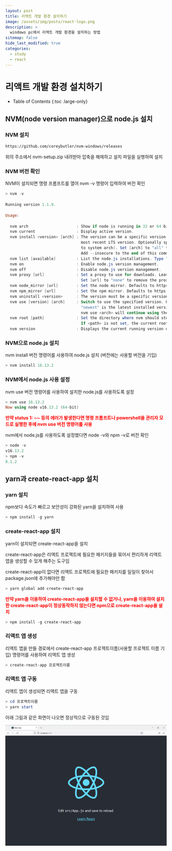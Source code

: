 ```yaml
---
layout: post
title: 리액트 개발 환경 설치하기
image: /assets/img/posts/react-logo.png
description: >
  windows pc에서 리액트 개발 환경을 설치하는 방법
sitemap: false
hide_last_modified: true
categories:
  - study
  - react
---
```


# 리액트 개발 환경 설치하기

- Table of Contents
{:toc .large-only}

## NVM(node version manager)으로 node.js 설치

### NVM 설치

```markdown
https://github.com/coreybutler/nvm-windows/releases
```

위의 주소에서 nvm-setup.zip 내려받아 압축을 해제하고 설치 파일을 실행하여 설치

### NVM 버전 확인

NVM이 설치되면 명령 프롬프트를 열어 nvm -v 명령어 입력하여 버전 확인

```powershell
> nvm -v

Running version 1.1.9.

Usage:

  nvm arch                     : Show if node is running in 32 or 64 bit mode.
  nvm current                  : Display active version.
  nvm install <version> [arch] : The version can be a specific version, "latest" for the latest current version, or "lts" for the
                                 most recent LTS version. Optionally specify whether to install the 32 or 64 bit version (defaults
                                 to system arch). Set [arch] to "all" to install 32 AND 64 bit versions.
                                 Add --insecure to the end of this command to bypass SSL validation of the remote download server.
  nvm list [available]         : List the node.js installations. Type "available" at the end to see what can be installed. Aliased as ls.
  nvm on                       : Enable node.js version management.
  nvm off                      : Disable node.js version management.
  nvm proxy [url]              : Set a proxy to use for downloads. Leave [url] blank to see the current proxy.
                                 Set [url] to "none" to remove the proxy.
  nvm node_mirror [url]        : Set the node mirror. Defaults to https://nodejs.org/dist/. Leave [url] blank to use default url.
  nvm npm_mirror [url]         : Set the npm mirror. Defaults to https://github.com/npm/cli/archive/. Leave [url] blank to default url.
  nvm uninstall <version>      : The version must be a specific version.
  nvm use [version] [arch]     : Switch to use the specified version. Optionally use "latest", "lts", or "newest".
                                 "newest" is the latest installed version. Optionally specify 32/64bit architecture.
                                 nvm use <arch> will continue using the selected version, but switch to 32/64 bit mode.
  nvm root [path]              : Set the directory where nvm should store different versions of node.js.
                                 If <path> is not set, the current root will be displayed.
  nvm version                  : Displays the current running version of nvm for Windows. Aliased as v.

```

### NVM으로 node.js 설치

nvm install 버전 명령어를 사용하여 node.js 설치 (버전에는 사용할 버전을 기입)

```powershell
> nvm install 16.13.2
```

### NVM에서 node.js 사용 설정

nvm use 버전 명령어를 사용하여 설치한 node.js를 사용하도록 설정

```powershell
> nvm use 16.13.2
Now using node v16.13.2 (64-bit)
```

**<span style="color:red">만약 status 1: ~~ 등의 에러가 발생한다면 명령 프롬프트나 powershell을 관리자 모드로 실행한 후에 nvm use 버전 명령어를 사용</span>**

nvm에서 node.js를 사용하도록 설정했다면 node -v와 npm -v로 버전 확인

```powershell
> node -v
v16.13.2
> npm -v
8.1.2
```

## yarn과 create-react-app 설치

### yarn 설치

npm보다 속도가 빠르고 보안성이 강화된 yarn을 설치하여 사용

```powershell
> npm install -g yarn
```

### create-react-app 설치

yarn이 설치되면 create-react-app을 설치

create-react-app은 리액트 프로젝트에 필요한 패키지들을 묶어서 편리하게 리액트 앱을 생성할 수 있게 해주는 도구임

create-react-app이 없다면 리액트 프로젝트에 필요한 패키지를 일일이 찾아서 package.json에 추가해야만 함

```powershell
> yarn global add create-react-app
```

**<span style="color:red">만약 yarn을 이용하여 create-react-app을 설치할 수 없거나, yarn을 이용하여 설치한 create-react-app이 정상동작하지 않는다면 npm으로 create-react-app을 설치</span>**

```powershell
> npm install -g create-react-app
```

### 리액트 앱 생성

리액트 앱을 만들 경로에서 create-react-app 프로젝트이름(사용할 프로젝트 이름 기입) 명령어를 사용하여 리액트 앱 생성

```powershell
> create-react-app 프로젝트이름
```

### 리액트 앱 구동

리액트 앱이 생성되면 리액트 앱을 구동

```powershell
> cd 프로젝트이름
> yarn start
```

아래 그림과 같은 화면이 나오면 정상적으로 구동된 것임

![react-app-start](/assets/img/posts/react-app-start.png)
